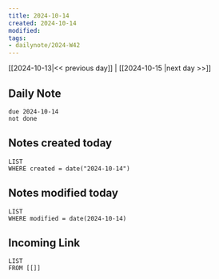 ```yaml
---
title: 2024-10-14
created: 2024-10-14
modified: 
tags: 
- dailynote/2024-W42
---
```


[[2024-10-13|<< previous day]] | [[2024-10-15 |next day >>]]

## Daily Note
```tasks
due 2024-10-14
not done
```
## Notes created today
```dataview
LIST
WHERE created = date("2024-10-14")
```
## Notes modified today
```dataview
LIST
WHERE modified = date(2024-10-14)
```
## Incoming Link
```dataview
LIST
FROM [[]]
```